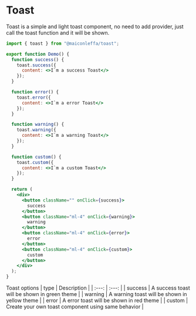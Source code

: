 # Toast

Toast is a simple and light toast component, no need to add provider, just call the toast function and it will be shown.

```jsx
import { toast } from "@maiconleffa/toast";

export function Demo() {
  function success() {
    toast.success({
      content: <>I`m a success Toast</>
    });
  }

  function error() {
    toast.error({
      content: <>I`m a error Toast</>
    });
  }

  function warning() {
    toast.warning({
      content: <>I`m a warning Toast</>
    });
  }

  function custom() {
    toast.custom({
      content: <>I`m a custom Toast</>
    });
  }

  return (
    <div>
      <button className="" onClick={success}>
        success
      </button>
      <button className="ml-4" onClick={warning}>
        warning
      </button>
      <button className="ml-4" onClick={error}>
        error
      </button>
      <button className="ml-4" onClick={custom}>
        custom
      </button>
    </div>
  );
}
```

Toast options
| type | Description |
| :---: | :---: |
| success | A success toast will be shown in green theme |
| warning | A warning toast will be shown in yellow theme |
| error | A error toast will be shown in red theme |
| custom | Create your own toast component using same behavior |


